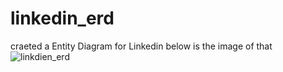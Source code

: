 # linkedin_erd
craeted a Entity Diagram for Linkedin 
below is the image of that
![linkdien_erd](https://github.com/ThejaswiniLamani/linkedin_erd/assets/104048731/71c6b697-fcd0-4c62-b33c-ef0543564599)
